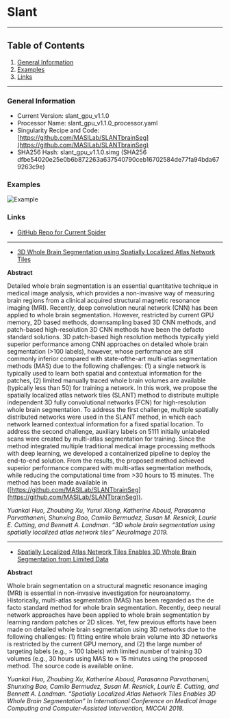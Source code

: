 # Slant
---
## Table of Contents
1. [General Information](https://github.com/VUIIS/vuiis-cci-info/blob/main/Available%20Pipelines/slant.md#general-information)
2. [Examples](https://github.com/VUIIS/vuiis-cci-info/blob/main/Available%20Pipelines/slant.md#pdf-examples)
3. [Links](https://github.com/VUIIS/vuiis-cci-info/blob/main/Available%20Pipelines/slant.md#links)
---

### General Information
- Current Version: slant_gpu_v1.1.0
- Processor Name: slant_gpu_v1.1.0_processor.yaml
- Singularity Recipe and Code: [https://github.com/MASILab/SLANTbrainSeg](https://github.com/MASILab/SLANTbrainSeg)
- SHA256 Hash: slant_gpu_v1.1.0.simg (SHA256 dfbe54020e25e0b6b872263a637540790ceb16702584de77fa94bda679263c9e)

### Examples
![Example](/images/slant_ABCD_T1W3D.png)

### Links
- [GitHub Repo for Current Spider](https://github.com/MASILab/SLANTbrainSeg)
---
- [3D Whole Brain Segmentation using Spatially Localized Atlas Network Tiles](https://arxiv.org/pdf/1903.12152.pdf)

**Abstract**

Detailed whole brain segmentation is an essential quantitative technique in medical image analysis, which provides a non-invasive way of measuring brain regions from a clinical acquired structural magnetic resonance imaging (MRI). Recently, deep convolution neural network (CNN) has been applied to whole brain segmentation. However, restricted by current GPU memory, 2D based methods, downsampling based 3D CNN methods, and patch-based high-resolution 3D CNN methods have been the defacto standard solutions. 3D patch-based high resolution methods typically yield superior performance among CNN approaches on detailed whole brain segmentation (>100 labels), however, whose performance are still commonly inferior compared with state-ofthe-art multi-atlas segmentation methods (MAS) due to the following challenges: (1) a single network is typically used to learn both spatial and contextual information for the patches, (2) limited manually traced whole brain volumes are available (typically less than 50) for training a network. In this work, we propose the spatially localized atlas network tiles (SLANT) method to distribute multiple independent 3D fully convolutional networks (FCN) for high-resolution whole brain segmentation. To address the first challenge, multiple spatially distributed networks were used in the SLANT method, in which each network learned contextual information for a fixed spatial location. To address the second challenge, auxiliary labels on 5111 initially unlabeled scans were created by multi-atlas segmentation for training. Since the method integrated multiple traditional medical image processing methods with deep learning, we developed a containerized pipeline to deploy the end-to-end solution. From the results, the proposed method achieved superior performance compared with multi-atlas segmentation methods, while reducing the computational time from >30 hours to 15 minutes. The method has been made available in ([https://github.com/MASILab/SLANTbrainSeg](https://github.com/MASILab/SLANTbrainSeg)).

*Yuankai Huo, Zhoubing Xu, Yunxi Xiong, Katherine Aboud, Parasanna Parvathaneni, Shunxing Bao, Camilo Bermudez, Susan M. Resnick, Laurie E. Cutting, and Bennett A. Landman. “3D whole brain segmentation using spatially localized atlas network tiles” NeuroImage 2019.*

---
- [Spatially Localized Atlas Network Tiles Enables 3D Whole Brain Segmentation from Limited Data](https://arxiv.org/pdf/1806.00546.pdf)

**Abstract**

Whole brain segmentation on a structural magnetic resonance imaging (MRI) is essential in non-invasive investigation for neuroanatomy. Historically, multi-atlas segmentation (MAS) has been regarded as the de facto standard method for whole brain segmentation. Recently, deep neural network approaches have been applied to whole brain segmentation by learning random patches or 2D slices. Yet, few previous efforts have been made on detailed whole brain segmentation using 3D networks due to the following challenges: (1) fitting entire whole brain volume into 3D networks is restricted by the current GPU memory, and (2) the large number of targeting labels (e.g., > 100 labels) with limited number of training 3D volumes (e.g., 30 hours using MAS to ≈ 15 minutes using the proposed method. The source code is available online.

*Yuankai Huo, Zhoubing Xu, Katherine Aboud, Parasanna Parvathaneni, Shunxing Bao, Camilo Bermudez, Susan M. Resnick, Laurie E. Cutting, and Bennett A. Landman. “Spatially Localized Atlas Network Tiles Enables 3D Whole Brain Segmentation” In International Conference on Medical Image Computing and Computer-Assisted Intervention, MICCAI 2018.*
